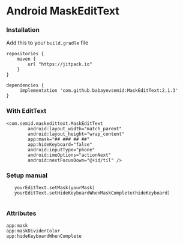 # Android MaskEditText

### Installation

Add this to your ```build.gradle``` file

```
repositories {
    maven {
        url "https://jitpack.io"
    }
}

dependencies {
     implementation 'com.github.babayevsemid:MaskEditText:2.1.3'
}

```

### With EditText 

```
<com.semid.maskedittext.MaskEditText
        android:layout_width="match_parent"
        android:layout_height="wrap_content"
        app:mask="## ### ## ##"
        app:hideKeyboard="false"
        android:inputType="phone"
        android:imeOptions="actionNext"
        android:nextFocusDown="@+id/til" />
```

### Setup manual
 
```
   yourEditText.setMask(yourMask)
   yourEditText.setHideKeyboardWhenMaskComplete(hideKeyboard)
  
```
 
### Attributes
  
```
app:mask
app:maskDividerColor
app:hideKeyboardWhenComplete
```
 
